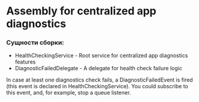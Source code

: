 # Assembly for centralized app diagnostics

### Сущности сборки:
*  HealthCheckingService - Root service for centralized app diagnostics features
*  DiagnosticFailedDelegate - A delegate for health check failure logic

In case at least one diagnostics check fails, a DiagnosticFailedEvent is fired (this event is declared in HealthCheckingService). You could subscribe to this event, and, for example, stop a queue listener.